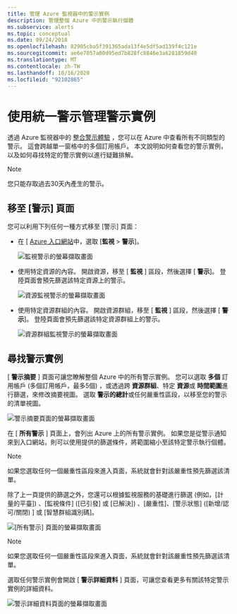 ```yaml
---
title: 管理 Azure 監視器中的警示實例
description: 管理整個 Azure 中的警示執行個體
ms.subservice: alerts
ms.topic: conceptual
ms.date: 09/24/2018
ms.openlocfilehash: 82905cba5f391365ada13f4e5df5ad139f4c121e
ms.sourcegitcommit: ae6e7057a00d95ed7b828fc8846e3a6281859d40
ms.translationtype: MT
ms.contentlocale: zh-TW
ms.lasthandoff: 10/16/2020
ms.locfileid: "92102865"
---
```

# <a name="manage-alert-instances-with-unified-alerts"></a>使用統一警示管理警示實例

透過 Azure 監視器中的 [整合警示體驗](./alerts-overview.md) ，您可以在 Azure 中查看所有不同類型的警示。 這會跨越單一窗格中的多個訂用帳戶。 本文說明如何查看您的警示實例，以及如何尋找特定的警示實例以進行疑難排解。

> [!NOTE]
> 您只能存取過去30天內產生的警示。

## <a name="go-to-the-alerts-page"></a>移至 [警示] 頁面

您可以利用下列任何一種方式移至 [警示] 頁面：

- 在 [ [Azure 入口網站](https://portal.azure.com/)中，選取 [**監視**  >  **警示**]。  

     ![監視警示的螢幕擷取畫面](media/alerts-managing-alert-instances/monitoring-alerts-managing-alert-instances-toc.jpg)
  
- 使用特定資源的內容。 開啟資源，移至 [ **監視** ] 區段，然後選擇 [ **警示**]。 登陸頁面會預先篩選該特定資源上的警示。

     ![資源監視警示的螢幕擷取畫面](media/alerts-managing-alert-instances/alert-resource.JPG)

- 使用特定資源群組的內容。 開啟資源群組，移至 [ **監視** ] 區段，然後選擇 [ **警示**]。 登陸頁面會預先篩選該特定資源群組上的警示。    

     ![資源群組監視警示的螢幕擷取畫面](media/alerts-managing-alert-instances/alert-rg.JPG)

## <a name="find-alert-instances"></a>尋找警示實例

[ **警示摘要** ] 頁面可讓您瞭解整個 Azure 中的所有警示實例。 您可以選取 **多個** 訂用帳戶 (多個訂用帳戶，最多5個) ，或透過跨 **資源群組**、特定 **資源**或 **時間範圍**進行篩選，來修改摘要視圖。 選取 **警示的總計**或任何嚴重性區段，以移至您的警示的清單視圖。     

![警示摘要頁面的螢幕擷取畫面](media/alerts-managing-alert-instances/alerts-summary.jpg)
 
在 [ **所有警示** ] 頁面上，會列出 Azure 上的所有警示實例。 如果您是從警示通知來到入口網站，則可以使用提供的篩選條件，將範圍縮小至該特定警示執行個體。

> [!NOTE]
> 如果您選取任何一個嚴重性區段來進入頁面，系統就會針對該嚴重性預先篩選該清單。

除了上一頁提供的篩選之外，您還可以根據監視服務的基礎進行篩選 (例如，[計量的平臺]) 、[監視條件] ([已引發] 或 [已解決]) 、[嚴重性]、[警示狀態] ([新增/認可/關閉) ] 或 [智慧群組識別碼]。

![[所有警示] 頁面的螢幕擷取畫面](media/alerts-managing-alert-instances/all-alerts.jpg)

> [!NOTE]
> 如果您選取任何一個嚴重性區段來進入頁面，系統就會針對該嚴重性預先篩選該清單。

選取任何警示實例會開啟 [ **警示詳細資料** ] 頁面，可讓您查看更多有關該特定警示實例的詳細資料。   

![警示詳細資料頁面的螢幕擷取畫面](media/alerts-managing-alert-instances/alert-details.jpg)